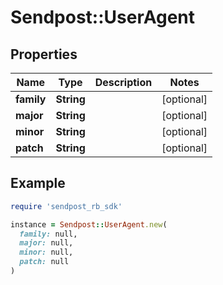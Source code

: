 # Sendpost::UserAgent

## Properties

| Name | Type | Description | Notes |
| ---- | ---- | ----------- | ----- |
| **family** | **String** |  | [optional] |
| **major** | **String** |  | [optional] |
| **minor** | **String** |  | [optional] |
| **patch** | **String** |  | [optional] |

## Example

```ruby
require 'sendpost_rb_sdk'

instance = Sendpost::UserAgent.new(
  family: null,
  major: null,
  minor: null,
  patch: null
)
```

